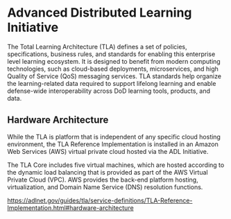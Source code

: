 # Advanced Distributed Learning Initiative

The Total Learning Architecture (TLA) defines a set of policies, specifications, business rules, and standards for enabling this enterprise level learning ecosystem. It is designed to benefit from modern computing technologies, such as cloud-based deployments, microservices, and high Quality of Service (QoS) messaging services. TLA standards help organize the learning-related data required to support lifelong learning and enable defense-wide interoperability across DoD learning tools, products, and data.

## Hardware Architecture

While the TLA is platform that is independent of any specific cloud hosting environment, the TLA Reference Implementation is installed in an Amazon Web Services (AWS) virtual private cloud hosted via the ADL Initiative.

The TLA Core includes five virtual machines, which are hosted according to the dynamic load balancing that is provided as part of the AWS Virtual Private Cloud (VPC). AWS provides the back-end platform hosting, virtualization, and Domain Name Service (DNS) resolution functions.



https://adlnet.gov/guides/tla/service-definitions/TLA-Reference-Implementation.html#hardware-architecture

